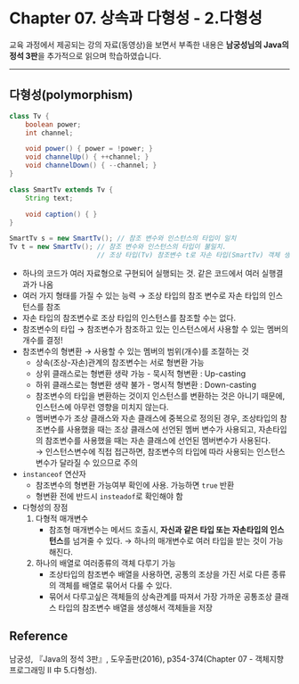 # Chapter 07. 상속과 다형성 - 2.다형성

교육 과정에서 제공되는 강의 자료(동영상)을 보면서 부족한 내용은 **남궁성님의 Java의 정석 3판**을 추가적으로 읽으며 학습하였습니다.

---

## 다형성(polymorphism)

```java
class Tv {
	boolean power;
	int channel;

	void power() { power = !power; }
	void channelUp() { ++channel; }
	void channelDown() { --channel; }
}

class SmartTv extends Tv {
	String text;

	void caption() { }
}

SmartTv s = new SmartTv(); // 참조 변수와 인스턴스의 타입이 일치
Tv t = new SmartTv(); // 참조 변수와 인스턴스의 타입이 불일치.
                      // 조상 타입(Tv) 참조변수 t로 자손 타입(SmartTv) 객체 생성
```

- 하나의 코드가 여러 자료형으로 구현되어 실행되는 것. 같은 코드에서 여러 실행결과가 나옴
- 여러 가지 형태를 가질 수 있는 능력 → 조상 타입의 참조 변수로 자손 타입의 인스턴스를 참조
- 자손 타입의 참조변수로 조상 타입의 인스턴스를 참조할 수는 없다.
- 참조변수의 타입 → 참조변수가 참조하고 있는 인스턴스에서 사용할 수 있는 멤버의 개수를 결정!
- 참조변수의 형변환 → 사용할 수 있는 멤버의 범위(개수)를 조절하는 것
  - 상속(조상-자손)관계의 참조변수는 서로 형변환 가능
  - 상위 클래스로는 형변환 생략 가능 - 묵시적 형변환 : Up-casting
  - 하위 클래스로는 형변환 생략 불가 - 명시적 형변환 : Down-casting
  - 참조변수의 타입을 변환하는 것이지 인스턴스를 변환하는 것은 아니기 때문에, 인스턴스에 아무런 영향을 미치지 않는다.
  - 멤버변수가 조상 클래스와 자손 클래스에 중복으로 정의된 경우, 조상타입의 참조변수를 사용했을 때는 조상 클래스에 선언된 멤버 변수가 사용되고, 자손타입의 참조변수를 사용했을 때는 자손 클래스에 선언된 멤버변수가 사용된다.  
    → 인스턴스변수에 직접 접근하면, 참조변수의 타입에 따라 사용되는 인스턴스 변수가 달라질 수 있으므로 주의
- `instanceof` 연산자
  - 참조변수의 형변환 가능여부 확인에 사용. 가능하면 `true` 반환
  - 형변환 전에 반드시 `insteadof`로 확인해야 함
- 다형성의 장점
  1. 다형적 매개변수
     - 참조형 매개변수는 메서드 호출시, **자신과 같은 타입 또는 자손타입의 인스턴스**를 넘겨줄 수 있다.
       → 하나의 매개변수로 여러 타입을 받는 것이 가능해진다.
  2. 하나의 배열로 여러종류의 객체 다루기 가능
     - 조상타입의 참조변수 배열을 사용하면, 공통의 조상을 가진 서로 다른 종류의 객체를 배열로 묶어서 다룰 수 있다.
     - 묶어서 다루고싶은 객체들의 상속관계를 따져서 가장 가까운 공통조상 클래스 타입의 참조변수 배열을 생성해서 객체들을 저장

## Reference

남궁성, 『Java의 정석 3판』, 도우출판(2016), p354-374(Chapter 07 - 객체지향 프로그래밍 II 中 5.다형성).
